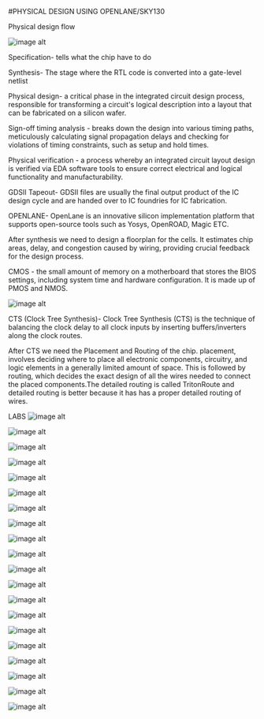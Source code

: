#PHYSICAL DESIGN USING OPENLANE/SKY130

Physical design flow

![image alt](https://github.com/Ahtesham18112011/vsd-iat/blob/479f28a0b95dda97856e9f78be94fc9961798c5b/Screenshot%20from%202025-01-31%2015-34-36.png)

Specification- tells what the chip have to do 

Synthesis- The stage where the RTL code is converted into a gate-level netlist

Physical design- a critical phase in the integrated circuit design process, responsible for transforming a circuit's logical description into a layout that can be fabricated on a silicon wafer.

Sign-off timing analysis - breaks down the design into various timing paths, meticulously calculating signal propagation delays and checking for violations of timing constraints, such as setup and hold times.

Physical verification - a process whereby an integrated circuit layout design is verified via EDA software tools to ensure correct electrical and logical functionality and manufacturability.

GDSII Tapeout- GDSII files are usually the final output product of the IC design cycle and are handed over to IC foundries for IC fabrication.

OPENLANE- OpenLane is an innovative silicon implementation platform that supports open-source tools such as Yosys, OpenROAD, Magic ETC.


After synthesis we need to design a floorplan for the cells. It estimates chip areas, delay, and congestion caused by wiring, providing crucial feedback for the design process.

CMOS - the small amount of memory on a motherboard that stores the BIOS settings, including system time and hardware configuration. It is made up of PMOS and NMOS.

![image alt](https://github.com/Ahtesham18112011/vsd-iat/blob/9645b2cbeb3f19618a3a982d6b3e3c347e47c76f/Screenshot%20from%202025-01-31%2014-31-44.png)

CTS (Clock Tree Synthesis)- Clock Tree Synthesis (CTS) is the technique of balancing the clock delay to all clock inputs by inserting buffers/inverters along the clock routes.

After CTS we need the Placement and Routing of the chip. placement, involves deciding where to place all electronic components, circuitry, and logic elements in a generally limited amount of space. This is followed by routing, which decides the exact design of all the wires needed to connect the placed components.The detailed routing is called TritonRoute and detailed routing is better because 
it has has a proper detailed routing of wires.



LABS
![image alt](https://github.com/Ahtesham18112011/vsd-iat/blob/4341811310dc93d2e5bc7c0169d72f5d3c15f2f2/Screenshot%20from%202025-01-31%2010-27-59.png)

![image alt](https://github.com/Ahtesham18112011/vsd-iat/blob/aa63bf3a71ccccd912e694ecb7fa6ff6cb5658a3/Screenshot%20from%202025-01-31%2010-31-44.png)

![image alt](https://github.com/Ahtesham18112011/vsd-iat/blob/fc68c442c9828d232eae90b74cfbb4a9f5be768d/Screenshot%20from%202025-01-31%2010-37-13.png)

![image alt](https://github.com/Ahtesham18112011/vsd-iat/blob/638c6f0100cacc627b7fd6d7ab64dbe53e6c2318/Screenshot%20from%202025-01-31%2010-37-20.png)

![image alt](https://github.com/Ahtesham18112011/vsd-iat/blob/c0af0b46d2abc88e8c2a6dbf6cac7c7e7ea13cd5/Screenshot%20from%202025-01-31%2010-37-25.png)

![image alt](https://github.com/Ahtesham18112011/vsd-iat/blob/a1799d7759766b76aa20c38f2a6c64fac8aac7bd/Screenshot%20from%202025-01-31%2010-39-25.png)

![image alt](https://github.com/Ahtesham18112011/vsd-iat/blob/0a84f45419f09f545a12218324eb8d1f1041d33a/Screenshot%20from%202025-01-31%2010-41-45.png)

![image alt](https://github.com/Ahtesham18112011/vsd-iat/blob/af196879a36f254cd980c749e80b2e43a1a692da/Screenshot%20from%202025-01-31%2010-41-47.png)

![image alt](https://github.com/Ahtesham18112011/vsd-iat/blob/5bda2497eb097b0c0cfa6bb0b18add6ab56f039d/Screenshot%20from%202025-01-31%2010-51-34.png)

![image alt](https://github.com/Ahtesham18112011/vsd-iat/blob/74bf936a5290d286f1b7406817a15ecc1a206fac/Screenshot%20from%202025-01-31%2011-04-16.png)

![image alt]()

![image alt]()

![image alt]()

![image alt]()

![image alt]()

![image alt]()

![image alt]()

![image alt]()

![image alt]()

![image alt]()
